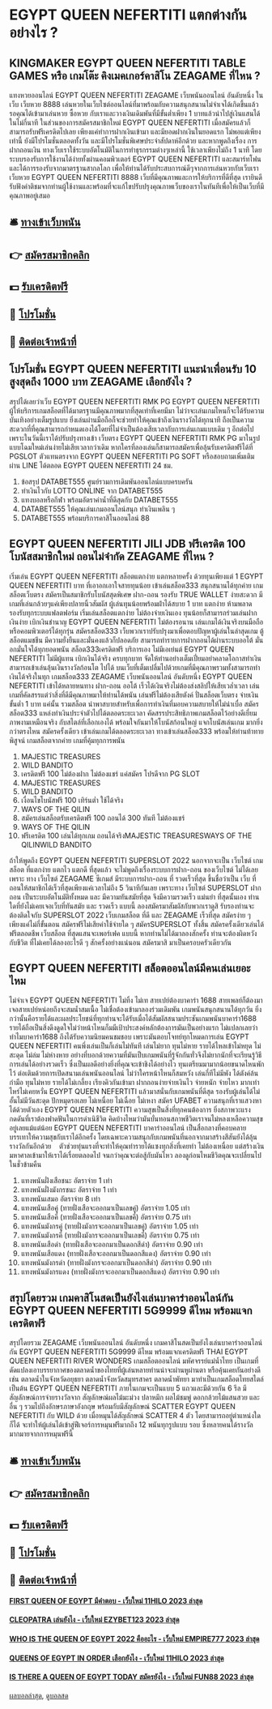 # EGYPT QUEEN NEFERTITI แตกต่างกันอย่างไร ?
## KINGMAKER EGYPT QUEEN NEFERTITI TABLE GAMES หรือ เกมโต๊ะ คิงเมคเกอร์คาสิโน ZEAGAME ที่ไหน ?
แทงหวยออนไลน์ EGYPT QUEEN NEFERTITI ZEAGAME เว็บพนันออนไลน์ อันดับหนึ่ง ในเว็บ เว็บหวย 8888 เล่นหวยในเว็บไซต์ออนไลน์ที่มาพร้อมกับความสนุกสนานไม่จำเจได้เกิดขึ้นแล้ว รอคุณได้เข้ามาเล่นหวย ซื้อหวย กับเราและวางเงินเดิมพันที่มีขั้นต่ำเพียง 1 บาทแล้วนำไปสู่เงินแสนได้ในไม่กี่นาที ในส่วนของการสมัครสมาชิกใหม่ EGYPT QUEEN NEFERTITI เมื่อสมัครแล้วก็สามารถรับฟรีเครดิตไปเลย เพียงแค่ทำการฝากเงินเข้ามา และมียอดฝากเงินในยอดแรก ไม่พอแต่เพียงเท่านี้ ยังมีโปรโมชั่นตลอดทั้งวัน และมีโปรโมชั่นพิเศษประจำสัปดาห์อีกด้วย และหากพูดถึงเรื่อง การฝากถอนเงิน ทางเว็บเราใช้ระบบอัตโนมัติในการทำธุรกรรมต่างๆเหล่านี้ ใช้เวลาเพียงไม่ถึง 1 นาที โดยระบบรองรับการใช้งานได้ง่ายทั้งผ่านคอมพิวเตอร์ EGYPT QUEEN NEFERTITI และสมาร์ทโฟน และได้การรองรับจากมาตรฐานสากลโลก เพื่อให้ท่านได้รับประสบการณ์ดีๆจากการเล่นหวยกับเว็บเรา เว็บหวย EGYPT QUEEN NEFERTITI 8888 เว็บที่มีคุณภาพและการให้บริการที่ดีที่สุด เรายินดีรับฟังคำติชมจากท่านผู้ใช้งานและพร้อมที่จะแก้ไขปรับปรุงคุณภาพเว็บของเราในทันทีเพื่อให้เป็นเว็บที่มีคุณภาพอยู่เสมอ

## 🛎 [ทางเข้าเว็บพนัน](https://bit.ly/3SdLNi2)
## 👉 [สมัครสมาชิกคลิก](https://bit.ly/3SdLNi2)
## 💵 [รับเครดิตฟรี](https://bit.ly/3dyRKHj)
## 👑 [โปรโมชั่น](https://bit.ly/3dyRKHj)
## 📱 [ติดต่อเจ้าหน้าที่](https://bit.ly/3dyRKHj)

## โปรโมชั่น EGYPT QUEEN NEFERTITI แนะนำเพื่อนรับ 10 สูงสุดถึง 1000 บาท ZEAGAME เลือกยังไง ?
สรุปได้เลยว่าเว็บ EGYPT QUEEN NEFERTITI RMK PG EGYPT QUEEN NEFERTITI ผู้ให้บริการเกมสล็อตที่ได้มาตรฐานมีคุณภาพมากที่สุดเท่าที่เคยมีมา ไม่ว่าจะเล่นเกมไหนก็จะได้รับความบันเทิงอย่างเต็มรูปแบบ ยิ่งเล่นผ่านมือถือก็จะช่วยทำให้คุณเข้าถึงเงินรางวัลได้ทุกนาที ถือเป็นความสะดวกที่ที่คุณสามารถกำหนดเองได้โดยที่ไม่จำเป็นต้องเสียเวลากับการเล่นเกมแบบเดิม ๆ อีกต่อไป เพราะในวันนี้เราได้ปรับปรุงทางเข้า เว็บตรง EGYPT QUEEN NEFERTITI RMK PG มาในรูปแบบโฉมใหม่เล่นง่ายไม่เสียเวลากว่าเดิม หากใครที่ลองเล่นก็สามารถสมัครเพื่อลุ้นรับเครดิตฟรีได้ที่ PGSLOT ตัวแทนตรงจาก EGYPT QUEEN NEFERTITI PG SOFT หรือสอบถามเพิ่มเติมผ่าน LINE ได้ตลอด EGYPT QUEEN NEFERTITI 24 ชม.
1. ข้อสรุป DATABET555 ศูนย์รวมการเดิมพันออนไลน์แบบครบครัน
2. ทำเงินไวกับ LOTTO ONLINE จาก DATABET555
3. แทงบอลหรือกีฬา พร้อมอัตราค่าน้ำที่ดีสุดกับ DATABET555
4. DATABET555 ให้คุณเล่นเกมออนไลน์สนุก ทำเงินเพลิน ๆ
5. DATABET555 พร้อมบริการคาสิโนออนไลน์ 88

## EGYPT QUEEN NEFERTITI JILI JDB ฟรีเครดิต 100 โบนัสสมาชิกใหม่ ถอนไม่จำกัด ZEAGAME ที่ไหน ?
เริ่มเล่น EGYPT QUEEN NEFERTITI สล็อตแตกง่าย แตกหลายครั้ง ด้วยทุนเพียงแต่ 1 EGYPT QUEEN NEFERTITI บาท ที่เอาอกเอาใจสายทุนน้อย เข้าเล่นสล็อต333 สนุกสนานได้ทุกค่าย เกมสล็อตเว็บตรง สมัครเป็นสมาชิกรับโบนัสสุดพิเศษ ฝาก-ถอน รองรับ TRUE WALLET ง่ายสะดวก มีเกมที่เล่นกล้วยๆแค่เพียงปลายนิ้วสัมผัส ผู้เล่นทุนน้อยพร้อมฝ่าได้สบาย 1 บาท แตกง่าย ห้ามพลาด รองรับทุกระบบแฟลตฟอร์ม เริ่มเล่นสล็อตแตกง่าย ไม่ต้องจ่ายเงินเอง ทุนน้อยก็สามารถร่วมเล่นฝากเงินง่าย เบิกเงินชำนาญ EGYPT QUEEN NEFERTITI ไม่ต้องรอนาน เล่นเกมได้เงินจริงบนมือถือหรือคอมพิวเตอร์ได้ทุกรุ่น สมัครสล็อต333 เว็บพวกเราปรับปรุงมาเพื่อตอบปัญหาผู้เล่นในล่าสุดเกม ตู้สล็อตแมชชีน มีความยั่งยืนและมั่นคงแล้วก็ปลอดภัย สามารถทำรายการฝากถอนได้ผ่านระบบออโต้ มั่นอกมั่นใจได้ทุกยอดพนัน สล็อต333เครดิตฟรี บริการเอง ไม่มีเอเย่นต์ EGYPT QUEEN NEFERTITI ไม่มีผู้แทน เบิกเงินได้จริง ครบทุกบาท
จัดให้ท่านอย่างเต็มเปี่ยมอย่าคลาดโอกาสทำเงิน สามารถเข้าเล่นลุ้นเงินรางวัลก้อนโต ไปได้ บนเว็บที่เต็มเปลี่มไปด้วยเกมที่มีคุณภาพรวมทั้งสามารถทำเงินได้จริงในทุก เกมสล็อต333 ZEAGAME เว็บพนันออนไลน์ อันดับหนึ่ง EGYPT QUEEN NEFERTITI เข้าได้หลายหนทาง ฝาก-ถอน ออโต้ เร็วได้เงินจริงไม่ต้องส่งสลิปให้เสียเวล่ำเวลา เล่นเกมที่คัดสรรแต่ว่าสิ่งที่ดีมีคุณภาพมาให้ท่านได้พนัน เล่นฟรีไม่ต้องเสียตังค์ ปั่นสล็อตเว็บตรง จ่ายเงิน ขั้นต่ำ 1 บาท แค่นั้น รวมสล็อต นำพาสบายสำหรับเพื่อการทำเงินที่มอบความสบายให้ไม่น่าเบื่อ สมัครสล็อต333 แหล่งทำเงินประจำตัวไปได้ตลอดระยะเวลา คัดสรรประสิทธิภาพเกมสล็อตไว้อย่างดีเยี่ยม ภาพงามเหมือนจริง กับสไตล์ที่เลือกเองได้ พร้อมใจกันมาให้โบนัสก้อนใหญ่ แจกโบนัสเล่นเกม มากยิ่งกว่าตรงไหน สมัครครั้งเดียว เข้าเล่นเกมได้ตลอดระยะเวลา ทางเข้าเล่นสล็อต333 พร้อมให้ท่านท้าทายพิสูจน์ เกมสล็อตจากค่าย เกมที่คุ้มทุกการพนัน
1. MAJESTIC TREASURES
2. WILD BANDITO
3. เครดิตฟรี 100 ไม่ต้องฝาก ไม่ต้องแชร์ แค่สมัคร โปรดีจาก PG SLOT
4. MAJESTIC TREASURES
5. WILD BANDITO
6. เงื่อนไขโบนัสฟรี 100 เทิร์นต่ำ ใช้ได้จริง
7. WAYS OF THE QILIN
8. สมัครเล่นสล็อตรับเครดิตฟรี 100 ถอนได้ 300 ทันที ไม่ต้องแชร์
9. WAYS OF THE QILIN
10. ฟรีเครดิต 100 เล่นได้ทุกเกม ถอนได้จริงMAJESTIC TREASURESWAYS OF THE QILINWILD BANDITO

ถ้าให้พูดถึง EGYPT QUEEN NEFERTITI SUPERSLOT 2022 นอกจากจะเป็น เว็บไซต์ เกมสล็อต ที่แตกง่าย แตกไว แตกดี ที่สุดแล้ว จะไม่พูดถึงเรื่องระบบการฝาก-ถอน ของเว็บไซต์ ไม่ได้เลย เพราะ ทาง เว็บไซต์ ZEAGAME ซีเกมส์ มีระบบการฝาก-ถอน ที่ รวดเร็วที่สุด ขึ้นชื่อว่าเป็น เว็บ ที่ถอนให้สมาชิกได้เร็วที่สุดเพียงแค่เวลาไม่ถึง 5 วินาทีกันเลย เพราะทาง เว็บไซต์ SUPERSLOT ฝากถอน เป็นระบบอัตโนมัติทั้งหมด และ มีความทันสมัยที่สุด จึงมีความรวดเร็ว แม่นยำ ที่สุดนั้นเอง ท่านใดที่ยังไม่เคยเจอเว็บที่ทันสมัย และ รวดเร็ว แบบนี้ ลองสมัครมาสัมผัสกับพวกเราดูสิ รับรองท่านจะต้องติดใจกับ SUPERSLOT 2022 เว็บเกมสล็อต ที่ดี และ ZEAGAME เร็วที่สุด สมัครง่าย ๆ เพียงแค่ไม่กี่ขั้นตอน สมัครฟรีไม่เสียค่าใช้จ่ายใด ๆ สมัครSUPERSLOT ทั้งสิ้น สมัครครั้งเดียวเล่นได้ฟรีตลอดชีพ เว็บสล็อต ที่สุดแสนจะเพอร์เฟค แบบนี้ หากท่านไม่ได้มาลองสักครั้ง ท่านจะต้องผิดหวังกับชีวิต ที่ไม่เคยได้ลองอะไรดี ๆ สักครั้งอย่างแน่นอน สมัครมาสิ มาเป็นครอบครัวเดียวกัน

## EGYPT QUEEN NEFERTITI สล็อตออนไลน์มีคนเล่นเยอะไหม
ไม่จำเจ EGYPT QUEEN NEFERTITI ไม่ทิ้ง ไม่เท สายเปย์ต้องบาคาร่า 1688 สายเพลย์ก็ต้องมาเจอสายเปย์หน่อยถึงจะสมน้ำสมเนื้อ ไม่เชื่อต้องเข้ามาลองร่วมเดิมพัน เกมพนันสนุกสนานได้ทุกวัน ยิ่งกว่านั้นคือรายได้และผลประโยชน์ที่ทุกท่านจะได้รับเมื่อได้สัมผัสสนามประชันเกมพนันบาคาร่า1688 รายได้ถือเป็นสิ่งดึงดูดใจไม่ว่าหน้าไหนก็มมีเป้าประสงค์หลักต้องการมันเป็นอย่างแรก ไม่แปลกเลยว่าทำไมบาคาร่า1688 ถึงได้รับความนิยมคนชมชอบ เพราะมันตอบโจทย์ทุกโหมดการเล่น EGYPT QUEEN NEFERTITI คนพึ่งเล่นเป็นก็เล่นไม่ทันที
เล่นไม่ยาก ทุนไม่หาย รายได้ไหลเข้าไม่หยุด ไม่สะดุด ไม่ล่ม ไม่ห่างหาย อย่างที่บอกด้วยความที่มันเป็บเกมพนันที่รู้จักกันทั่วจึงไม่ยากนักที่จะเรียนรู้วิธีการเล่นได้อย่างรวดเร็ว ซึ่งเป็นผลดีอย่างยิ่งที่คุณจะเข้าชิงได้อย่างไว ทุนเตรียมมามากน้อยขนาดไหนพักไว้ ต่อเติมด้วยการเปิดสนามเล่นพนันออนไลน์ ไม่ว่าใครหน้าไหนก็สมหวัง เล่นกี่ทีไม่มีพัง ได้ตังค์ล้นกำมือ ทุนไม่หาย รายได้ไม่เกลี้ยง เรียงคิวกันเข้ามา ฝากถอนง่ายจ่ายเงินไว จ่ายหนัก จ่ายไหว มากเท่าไหร่ไม่เคยหวั่น EGYPT QUEEN NEFERTITI แล้วมาสนั่นกับเกมพนันที่ดีสุด รองรับผู้เล่นได้ไม่อั้นไม่มีวันสะดุด ปักหมุดรอเลย
ไม่เหนื่อย ไม่เฉื่อย ไม่เหงา สมัคร UFABET ความสนุกที่เราแสวงหาได้ด้วยตัวเอง EGYPT QUEEN NEFERTITI ความสุขเป็นสิ่งที่ทุกคนต้องการ ยิ่งสภาพวะแรงกดดันที่เราต้องฟาดฟันในการดำเนิชีวิต คิดบ้างไหมว่ามันบั่นทอนสภาพชีวิตเราจนไม่หลงเหลือความสุขอยู่เลยแม้แต่น้อย EGYPT QUEEN NEFERTITI บาคาร่าออนไลน์ เป็นสื่อกลางที่คอบคลายบรรเทาให้ความสุขกับเราได้อีกครั้ง โดยเฉพาะความสนุกกับเกมพนันที่นอกจากมาสร้างสีสันยังได้ลุ้นรางวัลกันอีกด้วย    ตัวช่วยทุ่นแรงที่จะทำให้คุณทำรายได้แซงทุกสิ่งที่เคยทำ ไม่ต้องเหนื่อย แต่สร้างเงินมหาศาลเข้ามาให้เราได้เรื่อยตลอดไป จนกว่าคุณจะต่อสู้กับมันไหว ลองดูก่อนไหมชีวิตคุณจะเปลี่ยนไปในชั่วข้ามคืน
1. แทงพนันฝั่งเสือชนะ อัตราจ่าย 1 เท่า
2. แทงพนันฝั่งมังกรชนะ อัตราจ่าย 1 เท่า
3. แทงพนันเสมอ อัตราจ่าย 8 เท่า
4. แทงพนันเสือคู่ (ทายฝั่งเสือจะออกมาเป็นเลขคู่) อัตราจ่าย 1.05 เท่า
5. แทงพนันเสือคี่ (ทายฝั่งเสือจะออกมาเป็นเลขคี่) อัตราจ่าย 0.75 เท่า
6. แทงพนันมังกรคู่ (ทายฝั่งมังกรจะออกมาเป็นเลขคู่) อัตราจ่าย 1.05 เท่า
7. แทงพนันมังกรคี่ (ทายฝั่งมังกรจะออกมาเป็นเลขคี่) อัตราจ่าย 0.75 เท่า
8. แทงพนันเสือดำ (ทายฝั่งเสือจะออกมาเป็นดอกสีดำ) อัตราจ่าย 0.90 เท่า
9. แทงพนันเสือแดง (ทายฝั่งเสือจะออกมาเป็นดอกสีแดง) อัตราจ่าย 0.90 เท่า
10. แทงพนันมังกรดำ (ทายฝั่งมังกรจะออกมาเป็นดอกสีดำ) อัตราจ่าย 0.90 เท่า
11. แทงพนันมังกรแดง (ทายฝั่งมังกรจะออกมาเป็นดอกสีแดง) อัตราจ่าย 0.90 เท่า

## สรุปโดยรวม เกมคาสิโนสดเป็นยังไงเล่นบาคาร่าออนไลน์กัน EGYPT QUEEN NEFERTITI 5G9999 ดีไหม พร้อมแจกเครดิตฟรี
สรุปโดยรวม ZEAGAME เว็บพนันออนไลน์ อันดับหนึ่ง เกมคาสิโนสดเป็นยังไงเล่นบาคาร่าออนไลน์กัน EGYPT QUEEN NEFERTITI 5G9999 ดีไหม พร้อมแจกเครดิตฟรี THAI EGYPT QUEEN NEFERTITI RIVER WONDERS เกมสล็อตออนไลน์ มหัศจรรย์แม่น้ำไทย เป็นเกมที่ดัดแปลงเอาบรรยากาศของตลาดน้ำของไทยที่ผู้เล่นหลายท่านน่าจะผ่านหูผ่านตา หรือคุ้นเคยกันอย่างดี เช่น ตลาดน้ำในจังหวัดอยุธยา ตลาดน้ำจังหวัดสมุทรสาคร ตลาดน้ำพัทยา มาทำเป็นเกมสล็อตไทยสไตล์ เป็นต้น EGYPT QUEEN NEFERTITI ภายในเกมจะเป็นแบบ 5 แถวและมีด้วยกัน 6 รีล มีสัญลักษณ์การจ่ายรางวัลจาก สัญลักษณ์ผลไม้มะม่วง ปลาหมึก ผลไม้ชมพู่ ดอกกล้วยไม้แสนสวย และอื่น ๆ รวมไปถึงอักษรภาษาอังกฤษ พร้อมกับมีสัญลักษณ์ SCATTER EGYPT QUEEN NEFERTITI กับ WILD ด้วย เมื่อหมุนได้สัญลักษณ์ SCATTER 4 ตัว โดยสามารถอยู่ตำแหน่งใดก็ได้ จะทำให้ผู้เล่นได้เข้าสู่ฟีเจอร์การหมุนฟรีมากถึง 12 พนันทุกรูปแบบ รอบ ซึ่งหลายคนได้รางวัลมากมายจากการหมุนฟรีนี้

## 🛎 [ทางเข้าเว็บพนัน](https://bit.ly/3SdLNi2)
## 👉 [สมัครสมาชิกคลิก](https://bit.ly/3SdLNi2)
## 💵 [รับเครดิตฟรี](https://bit.ly/3dyRKHj)
## 👑 [โปรโมชั่น](https://bit.ly/3dyRKHj)
## 📱 [ติดต่อเจ้าหน้าที่](https://bit.ly/3dyRKHj)

#### [FIRST QUEEN OF EGYPT มีคำตอบ - เว็บใหม่ 11HILO 2023 ล่าสุด](https://atom.io/themes/first%20queen%20of%20egypt%20มีคำตอบ%20-%20เว็บใหม่%2011hilo%202023%20ล่าสุด)
#### [CLEOPATRA เล่นยังไง - เว็บใหม่ EZYBET123 2023 ล่าสุด](https://atom.io/themes/cleopatra%20เล่นยังไง%20-%20เว็บใหม่%20ezybet123%202023%20ล่าสุด)
#### [WHO IS THE QUEEN OF EGYPT 2022 คืออะไร - เว็บใหม่ EMPIRE777 2023 ล่าสุด](https://atom.io/themes/who%20is%20the%20queen%20of%20egypt%202022%20คืออะไร%20-%20เว็บใหม่%20empire777%202023%20ล่าสุด)
#### [QUEENS OF EGYPT IN ORDER เลือกยังไง - เว็บใหม่ 11HILO 2023 ล่าสุด](https://atom.io/themes/queens%20of%20egypt%20in%20order%20เลือกยังไง%20-%20เว็บใหม่%2011hilo%202023%20ล่าสุด)
#### [IS THERE A QUEEN OF EGYPT TODAY สมัครยังไง - เว็บใหม่ FUN88 2023 ล่าสุด](https://atom.io/themes/is%20there%20a%20queen%20of%20egypt%20today%20สมัครยังไง%20-%20เว็บใหม่%20fun88%202023%20ล่าสุด)

[ผลบอลล่าสุด](https://siamsport.tv "ผลบอลล่าสุด"), [ดูบอลสด](https://siamsport.tv/ดูบอลสด "ดูบอลสด")